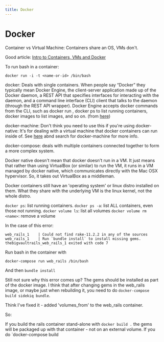 ```yaml
---
title: Docker
---
```


<h1>Docker</h1>

Container vs Virtual Machine: Containers share an OS, VMs don't.

Good article: [Intro to Containers, VMs and Docker](https://medium.freecodecamp.com/a-beginner-friendly-introduction-to-containers-vms-and-docker-79a9e3e119b#.1tgltv6co)

To run bash in a container:

`docker run -i -t <name-or-id> /bin/bash`

docker: Deals with single containers. When people say “Docker” they typically mean Docker Engine, the client-server application made up of the Docker daemon, a REST API that specifies interfaces for interacting with the daemon, and a command line interface (CLI) client that talks to the daemon (through the REST API wrapper). Docker Engine accepts docker commands from the CLI, such as docker run <image>, docker ps to list running containers, docker images to list images, and so on. (from [here](https://docs.docker.com/machine/overview/))

docker-machine: Don't think you need to use this if you're using docker-native: It's for dealing with a virtual machine that docker containers can run inside of. See [here](https://blog.docker.com/2016/03/docker-for-mac-windows-beta/) abnd search for docker-machine for more info.

docker-compose: deals with multiple containers connected together to form a more complex system.

Docker native doesn't mean that docker doesn't run in a VM. It just means that rather than using VirtualBox (or similar) to run the VM, it runs in a VM managed by docker native, which communicates directly with the Mac OSX hypervisor. So, it takes out VirtualBox as a middleman.

Docker containers still have an 'operating system' or linux distro installed on them. What they share with the underlying VM is the linux kernel, not the whole distro.

`docker ps`: list running containers.
`docker ps -a`: list ALL containers, even those not running.
`docker volume ls`: list all volumes
`docker volume rm <name>`: remove a volume

In the case of this error:

```
web_rails_1    | Could not find rake-11.2.2 in any of the sources
web_rails_1    | Run `bundle install` to install missing gems.
thebigvaultrails_web_rails_1 exited with code 7
```

Run bash in the container with

`docker-compose run web_rails /bin/bash`

And then `bundle install`

Still not sure why this error comes up? The gems should be installed as part of the docker image. I think that after changing gems in the web_rails image, or maybe just when rebuilding it, you need to do `docker-compose build sidekiq bundle`.

Think I've fixed it - added 'volumes_from' to the web_rails container.

So:

If you build the rails container stand-alone with `docker build .` the gems will be packaged up with that container - not on an external volume. If you do `docker-compose build



